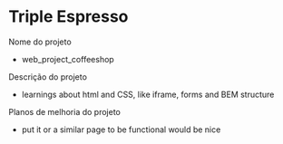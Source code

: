 # Triple Espresso

Nome do projeto

- web_project_coffeeshop

Descrição do projeto

- learnings about html and CSS, like iframe, forms and BEM structure

Planos de melhoria do projeto

- put it or a similar page to be functional would be nice
